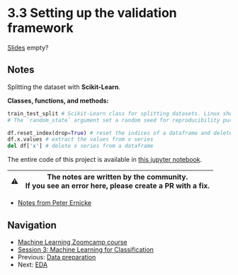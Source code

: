 # 3.3 Setting up the validation framework

[Slides](https://www.slideshare.net/AlexeyGrigorev/ml-zoomcamp-3-machine-learning-for-classification) empty?

## Notes

Splitting the dataset with **Scikit-Learn**.

**Classes, functions, and methods:**

```python
train_test_split # Scikit-Learn class for splitting datasets. Linux shell command for downloading data.
# The `random_state` argument set a random seed for reproducibility purposes.

df.reset_index(drop=True) # reset the indices of a dataframe and delete the previous ones.
df.x.values # extract the values from x series
del df['x'] # delete x series from a dataframe
```

The entire code of this project is available in [this jupyter notebook](https://github.com/alexeygrigorev/mlbookcamp-code/blob/master/chapter-03-churn-prediction/03-churn.ipynb).

|⚠️|The notes are written by the community.<br>If you see an error here, please create a PR with a fix.|
|---|:-:|

* [Notes from Peter Ernicke](https://knowmledge.com/2023/09/27/ml-zoomcamp-2023-machine-learning-for-classification-part-3/)

## Navigation

* [Machine Learning Zoomcamp course](../)
* [Session 3: Machine Learning for Classification](./)
* Previous: [Data preparation](02-data-preparation.md)
* Next: [EDA](04-eda.md)
